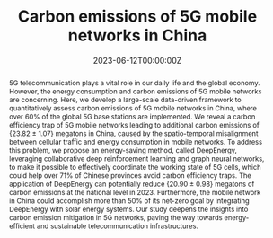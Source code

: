 ---
title: "Carbon emissions of 5G mobile networks in China"
authors:
- admin
# author_notes:
# - "Equal contribution"
# - "Equal contribution"
date: "2023-06-12T00:00:00Z"
doi: "https://www.nature.com/articles/s41893-023-01206-5"

# Schedule page publish date (NOT publication's date).
publishDate: "2023-06-12T00:00:00Z"

# Publication type.
# Accepts a single type but formatted as a YAML list (for Hugo requirements).
# Enter a publication type from the CSL standard.
publication_types: ["article-journal"]

# Publication name and optional abbreviated publication name.
publication: "*Nature Sustainability*"
publication_short: "Nature Sustainability"

abstract: 5G telecommunication plays a vital role in our daily life and the global economy. However, the energy consumption and carbon emissions of 5G mobile networks are concerning. Here, we develop a large-scale data-driven framework to quantitatively assess carbon emissions of 5G mobile networks in China, where over 60% of the global 5G base stations are implemented. We reveal a carbon efficiency trap of 5G mobile networks leading to additional carbon emissions of {23.82 $\pm$ 1.07} megatons in China, caused by the spatio-temporal misalignment between cellular traffic and energy consumption in mobile networks. To address this problem, we propose an energy-saving method, called DeepEnergy, leveraging collaborative deep reinforcement learning and graph neural networks, to make it possible to effectively coordinate the working state of 5G cells, which could help over 71% of Chinese provinces avoid carbon efficiency traps. The application of DeepEnergy can potentially reduce {20.90 $\pm$ 0.98} megatons of carbon emissions at the national level in 2023. Furthermore, the mobile network in China could accomplish more than 50\% of its net-zero goal by integrating DeepEnergy with solar energy systems. Our study deepens the insights into carbon emission mitigation in 5G networks, paving the way towards energy-efficient and sustainable telecommunication infrastructures.

# Summary. An optional shortened abstract.
summary: Our study deepens the insights into carbon emission mitigation in 5G networks, paving the way towards energy-efficient and sustainable telecommunication infrastructures. [Code](https://github.com/Tong89/Sustainability_5G) [Paper](https://www.nature.com/articles/s41893-023-01206-5)

tags:
  - 5G Network Deployment
  - Carbon Efficiency
  - Reinforcement Learning
featured: false

# links:
# - name: ""
#   url: ""
url_pdf: 'https://www.nature.com/articles/s41893-023-01206-5'
url_code: 'https://github.com/Tong89/Sustainability_5G'
url_dataset: ''
url_poster: ''
url_project: ''
url_slides: ''
url_source: ''
url_video: ''

# Featured image
# To use, add an image named `featured.jpg/png` to your page's folder. 
image:
  caption: 'Our Paper.'
  focal_point: ""
  preview_only: false

# Associated Projects (optional).
#   Associate this publication with one or more of your projects.
#   Simply enter your project's folder or file name without extension.
#   E.g. `internal-project` references `content/project/internal-project/index.md`.
#   Otherwise, set `projects: []`.
projects: []

# Slides (optional).
#   Associate this publication with Markdown slides.
#   Simply enter your slide deck's filename without extension.
#   E.g. `slides: "example"` references `content/slides/example/index.md`.
#   Otherwise, set `slides: ""`.
slides: ""
---